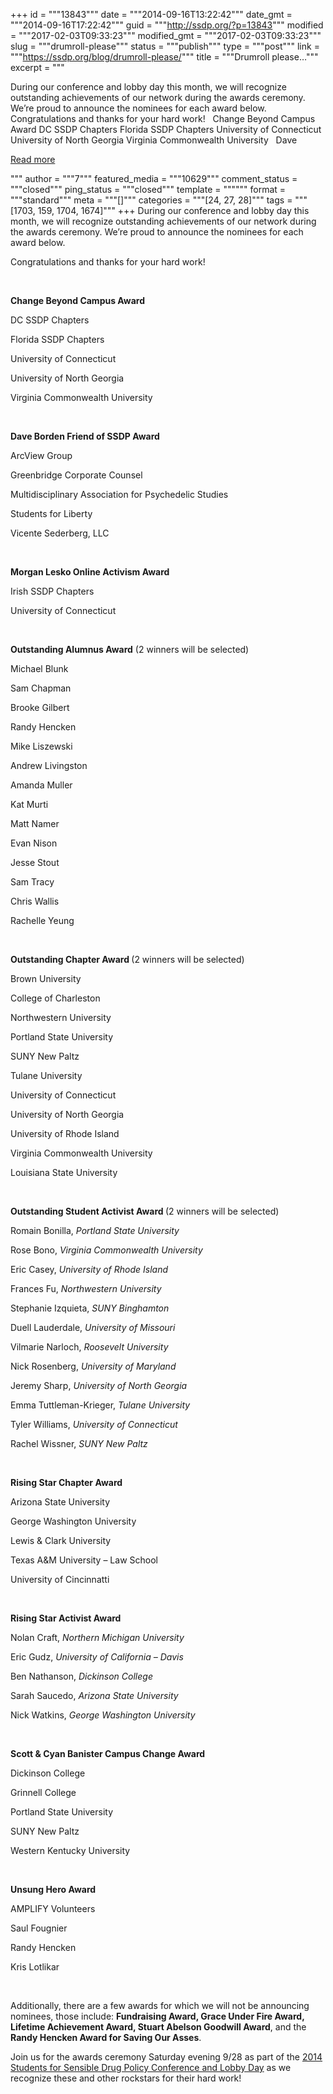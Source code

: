 +++
id = """13843"""
date = """2014-09-16T13:22:42"""
date_gmt = """2014-09-16T17:22:42"""
guid = """http://ssdp.org/?p=13843"""
modified = """2017-02-03T09:33:23"""
modified_gmt = """2017-02-03T09:33:23"""
slug = """drumroll-please"""
status = """publish"""
type = """post"""
link = """https://ssdp.org/blog/drumroll-please/"""
title = """Drumroll please&#8230;"""
excerpt = """<p>During our conference and lobby day this month, we will recognize outstanding achievements of our network during the awards ceremony. We&#8217;re proud to announce the nominees for each award below. Congratulations and thanks for your hard work! &nbsp; Change Beyond Campus Award DC SSDP Chapters Florida SSDP Chapters University of Connecticut University of North Georgia Virginia Commonwealth University &nbsp; Dave</p>
<div class="h10"></div>
<p><a class="more-link2 flat" href="https://ssdp.org/blog/drumroll-please/">Read more</a></p>
"""
author = """7"""
featured_media = """10629"""
comment_status = """closed"""
ping_status = """closed"""
template = """"""
format = """standard"""
meta = """[]"""
categories = """[24, 27, 28]"""
tags = """[1703, 159, 1704, 1674]"""
+++
During our conference and lobby day this month, we will recognize outstanding achievements of our network during the awards ceremony. We&#8217;re proud to announce the nominees for each award below.

Congratulations and thanks for your hard work!

&nbsp;

<strong>Change Beyond Campus Award</strong>

DC SSDP Chapters

Florida SSDP Chapters

University of Connecticut

University of North Georgia

Virginia Commonwealth University

&nbsp;

<strong>Dave Borden Friend of SSDP Award</strong>

ArcView Group

Greenbridge Corporate Counsel

Multidisciplinary Association for Psychedelic Studies

Students for Liberty

Vicente Sederberg, LLC

&nbsp;

<strong>Morgan Lesko Online Activism Award</strong>

Irish SSDP Chapters

University of Connecticut

&nbsp;

<strong>Outstanding Alumnus Award</strong> (2 winners will be selected)

Michael Blunk

Sam Chapman

Brooke Gilbert

Randy Hencken

Mike Liszewski

Andrew Livingston

Amanda Muller

Kat Murti

Matt Namer

Evan Nison

Jesse Stout

Sam Tracy

Chris Wallis

Rachelle Yeung

&nbsp;

<strong>Outstanding Chapter Award </strong>(2 winners will be selected)

Brown University

College of Charleston

Northwestern University

Portland State University

SUNY New Paltz

Tulane University

University of Connecticut

University of North Georgia

University of Rhode Island

Virginia Commonwealth University

Louisiana State University

&nbsp;

<strong>Outstanding Student Activist Award </strong>(2 winners will be selected)

Romain Bonilla, <em>Portland State University</em>

Rose Bono, <em>Virginia Commonwealth University</em>

Eric Casey, <em>University of Rhode Island</em>

Frances Fu, <em>Northwestern University</em>

Stephanie Izquieta, <em>SUNY Binghamton</em>

Duell Lauderdale, <em>University of Missouri</em>

Vilmarie Narloch, <em>Roosevelt University</em>

Nick Rosenberg, <em>University of Maryland</em>

Jeremy Sharp, <em>University of North Georgia</em>

Emma Tuttleman-Krieger, <em>Tulane University</em>

Tyler Williams, <em>University of Connecticut</em>

Rachel Wissner, <em>SUNY New Paltz</em>

&nbsp;

<strong>Rising Star Chapter Award</strong>

Arizona State University

George Washington University

Lewis &amp; Clark University

Texas A&amp;M University &#8211; Law School

University of Cincinnatti

&nbsp;

<strong>Rising Star Activist Award</strong>

Nolan Craft, <em>Northern Michigan University</em>

Eric Gudz, <em>University of California &#8211; Davis</em>

Ben Nathanson, <em>Dickinson College</em>

Sarah Saucedo, <em>Arizona State University</em>

Nick Watkins, <em>George Washington University</em>

&nbsp;

<strong>Scott &amp; Cyan Banister Campus Change Award</strong>

Dickinson College

Grinnell College

Portland State University

SUNY New Paltz

Western Kentucky University

&nbsp;

<strong>Unsung Hero Award</strong>

AMPLIFY Volunteers

Saul Fougnier

Randy Hencken

Kris Lotlikar

&nbsp;

Additionally, there are a few awards for which we will not be announcing nominees, those include: <strong>Fundraising Award, Grace Under Fire Award, Lifetime Achievement Award, Stuart Abelson Goodwill Award</strong>, and the <strong>Randy Hencken Award for Saving Our Asses</strong>.

Join us for the awards ceremony Saturday evening 9/28 as part of the <a href="ssdp.org/events/2014-conference-lobby-day/">2014 Students for Sensible Drug Policy Conference and Lobby Day</a> as we recognize these and other rockstars for their hard work!
